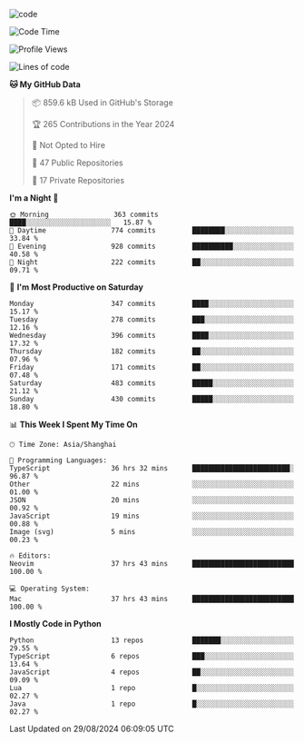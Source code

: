 
<!--
**liuyaanng/liuyaanng** is a ✨ _special_ ✨ repository because its `README.md` (this file) appears on your GitHub profile.

Here are some ideas to get you started:

- 🔭 I’m currently working on ...
- 🌱 I’m currently learning ...
- 👯 I’m looking to collaborate on ...
- 🤔 I’m looking for help with ...
- 💬 Ask me about ...
- 📫 How to reach me: ...
- 😄 Pronouns: ...
- ⚡ Fun fact: ...
-->


![code](https://cdn.jsdelivr.net/gh/liuyaanng/liuyaanng@1.0/code.gif) 

<!--START_SECTION:waka-->
![Code Time](http://img.shields.io/badge/Code%20Time-731%20hrs%2016%20mins-blue)

![Profile Views](http://img.shields.io/badge/Profile%20Views-0-blue)

![Lines of code](https://img.shields.io/badge/From%20Hello%20World%20I%27ve%20Written-14.7%20million%20lines%20of%20code-blue)

**🐱 My GitHub Data** 

> 📦 859.6 kB Used in GitHub's Storage 
 > 
> 🏆 265 Contributions in the Year 2024
 > 
> 🚫 Not Opted to Hire
 > 
> 📜 47 Public Repositories 
 > 
> 🔑 17 Private Repositories 
 > 
**I'm a Night 🦉** 

```text
🌞 Morning                363 commits         ████░░░░░░░░░░░░░░░░░░░░░   15.87 % 
🌆 Daytime                774 commits         ████████░░░░░░░░░░░░░░░░░   33.84 % 
🌃 Evening                928 commits         ██████████░░░░░░░░░░░░░░░   40.58 % 
🌙 Night                  222 commits         ██░░░░░░░░░░░░░░░░░░░░░░░   09.71 % 
```
📅 **I'm Most Productive on Saturday** 

```text
Monday                   347 commits         ████░░░░░░░░░░░░░░░░░░░░░   15.17 % 
Tuesday                  278 commits         ███░░░░░░░░░░░░░░░░░░░░░░   12.16 % 
Wednesday                396 commits         ████░░░░░░░░░░░░░░░░░░░░░   17.32 % 
Thursday                 182 commits         ██░░░░░░░░░░░░░░░░░░░░░░░   07.96 % 
Friday                   171 commits         ██░░░░░░░░░░░░░░░░░░░░░░░   07.48 % 
Saturday                 483 commits         █████░░░░░░░░░░░░░░░░░░░░   21.12 % 
Sunday                   430 commits         █████░░░░░░░░░░░░░░░░░░░░   18.80 % 
```


📊 **This Week I Spent My Time On** 

```text
🕑︎ Time Zone: Asia/Shanghai

💬 Programming Languages: 
TypeScript               36 hrs 32 mins      ████████████████████████░   96.87 % 
Other                    22 mins             ░░░░░░░░░░░░░░░░░░░░░░░░░   01.00 % 
JSON                     20 mins             ░░░░░░░░░░░░░░░░░░░░░░░░░   00.92 % 
JavaScript               19 mins             ░░░░░░░░░░░░░░░░░░░░░░░░░   00.88 % 
Image (svg)              5 mins              ░░░░░░░░░░░░░░░░░░░░░░░░░   00.23 % 

🔥 Editors: 
Neovim                   37 hrs 43 mins      █████████████████████████   100.00 % 

💻 Operating System: 
Mac                      37 hrs 43 mins      █████████████████████████   100.00 % 
```

**I Mostly Code in Python** 

```text
Python                   13 repos            ███████░░░░░░░░░░░░░░░░░░   29.55 % 
TypeScript               6 repos             ███░░░░░░░░░░░░░░░░░░░░░░   13.64 % 
JavaScript               4 repos             ██░░░░░░░░░░░░░░░░░░░░░░░   09.09 % 
Lua                      1 repo              █░░░░░░░░░░░░░░░░░░░░░░░░   02.27 % 
Java                     1 repo              █░░░░░░░░░░░░░░░░░░░░░░░░   02.27 % 
```




 Last Updated on 29/08/2024 06:09:05 UTC
<!--END_SECTION:waka-->
